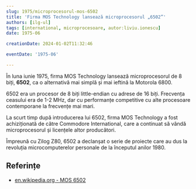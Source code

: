 ```yaml
---
slug: 1975/microprocesorul-mos-6502
title: 'Firma MOS Technology lansează microprocesorul „6502”'
authors: [ilg-ul]
tags: [international, microprocesoare, autor:liviu.ionescu]
date: 1975-06

creationDate: 2024-01-02T11:32:46

eventDate: '1975-06'

---
```


În luna iunie 1975, firma MOS Technology lansează microprocesorul de 8 biți,
**6502**, ca o alternativă mai simplă și mai ieftină la Motorola 6800.

<!-- truncate -->

6502 era un procesor de 8 biți little-endian cu adrese de 16 biți.
Frecvența ceasului era de 1-2 MHz, dar cu performanțe competitive cu
alte procesoare contemporane la frecvențe mai mari.

La scurt timp după introducerea lui 6502, firma MOS Technology
a fost achiziționată de către Commodore International, care a
continuat să vândă microprocesorul și licențele altor producători.

Împreună cu Zilog Z80, 6502 a declanșat o serie de proiecte care
au dus la revoluția microcomputerelor personale de la începutul
anilor 1980.

## Referințe

- [en.wikipedia.org - MOS 6502](https://en.wikipedia.org/wiki/MOS_Technology_6502)
